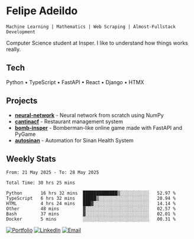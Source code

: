 # Felipe Adeildo

```
Machine Learning | Mathematics | Web Scraping | Almost-Fullstack Development
```

Computer Science student at Insper. I like to understand how things works really.

## Tech
Python • TypeScript • FastAPI • React • Django • HTMX

## Projects
- **[neural-network](https://github.com/felipeadeildo/neural-network)** - Neural network from scratch using NumPy
- **[cantinacf](https://github.com/felipeadeildo/cantinacf)** - Restaurant management system
- **[bomb-insper](https://github.com/insper-dev/bomb)** - Bomberman-like online game made with FastAPI and PyGame 
- **[autosinan](https://github.com/felipeadeildo/autosinan)** - Automation for Sinan Health System

## Weekly Stats
<!--START_SECTION:waka-->

```ansi
From: 21 May 2025 - To: 28 May 2025

Total Time: 30 hrs 25 mins

Python       16 hrs 32 mins  █████████████▒░░░░░░░░░░░   52.97 %
TypeScript   6 hrs 32 mins   █████▒░░░░░░░░░░░░░░░░░░░   20.94 %
HTML         4 hrs 24 mins   ███▓░░░░░░░░░░░░░░░░░░░░░   14.14 %
Other        48 mins         ▓░░░░░░░░░░░░░░░░░░░░░░░░   02.57 %
Bash         37 mins         ▓░░░░░░░░░░░░░░░░░░░░░░░░   02.01 %
Docker       5 mins          ░░░░░░░░░░░░░░░░░░░░░░░░░   00.31 %
```

<!--END_SECTION:waka-->

[![Portfolio](https://img.shields.io/badge/felipeadeildo.com-FF6B6B?style=flat-square&logo=firefox&logoColor=white)](https://felipeadeildo.com)
[![LinkedIn](https://img.shields.io/badge/LinkedIn-0077B5?style=flat-square&logo=linkedin&logoColor=white)](https://linkedin.com/in/felipeadeildo)
[![Email](https://img.shields.io/badge/Email-D14836?style=flat-square&logo=gmail&logoColor=white)](mailto:contato@felipeadeildo.com)
